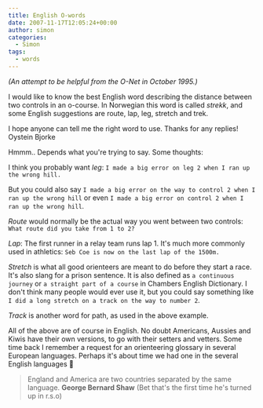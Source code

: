 ```yaml
---
title: English O-words
date: 2007-11-17T12:05:24+00:00
author: simon
categories:
  - Simon
tags:
  - words
---
```


_(An attempt to be helpful from the O-Net in October 1995.)_

I would like to know the best English word describing the distance between two controls in an o-course. In Norwegian this word is called _strekk_, and some English suggestions are route, lap, leg, stretch and trek.

<!--more-->

I hope anyone can tell me the right word to use. Thanks for any replies! Oystein Bjorke

Hmmm.. Depends what you're trying to say. Some thoughts:

I think you probably want _leg_: `I made a big error on leg 2 when I ran up the wrong hill.`

But you could also say `I made a big error on the way to control 2 when I ran up the wrong hill` or even `I made a big error on control 2 when I ran up the wrong hill`.

_Route_ would normally be the actual way you went between two controls: `What route did you take from 1 to 2?`

_Lap_: The first runner in a relay team runs lap 1. It's much more commonly used in athletics: `Seb Coe is now on the last lap of the 1500m.`

_Stretch_ is what all good orienteers are meant to do before they start a race. It's also slang for a prison sentence. It is also defined as `a continuous journey` or `a straight part of a course` in Chambers English Dictionary. I don't think many people would ever use it, but you could say something like `I did a long stretch on a track on the way to number 2`.

_Track_ is another word for path, as used in the above example.

All of the above are of course in English. No doubt Americans, Aussies and Kiwis have their own versions, to go with their setters and vetters. Some time back I remember a request for an orienteering glossary in several European languages. Perhaps it's about time we had one in the several English languages 🙂

> England and America are two countries separated by the same language. **George Bernard Shaw** (Bet that's the first time he's turned up in r.s.o)
